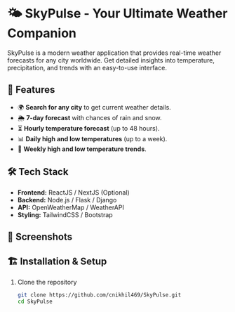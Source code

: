 # 🌤️ SkyPulse - Your Ultimate Weather Companion  

SkyPulse is a modern weather application that provides real-time weather forecasts for any city worldwide. Get detailed insights into temperature, precipitation, and trends with an easy-to-use interface.  

## 🚀 Features  

- 🌍 **Search for any city** to get current weather details.  
- 🌦️ **7-day forecast** with chances of rain and snow.  
- ⏳ **Hourly temperature forecast** (up to 48 hours).  
- 📊 **Daily high and low temperatures** (up to a week).  
- 📆 **Weekly high and low temperature trends**.  

## 🛠️ Tech Stack  

- **Frontend:** ReactJS / NextJS (Optional)  
- **Backend:** Node.js / Flask / Django  
- **API:** OpenWeatherMap / WeatherAPI  
- **Styling:** TailwindCSS / Bootstrap  

## 📸 Screenshots  


## 🏗️ Installation & Setup  

1. Clone the repository  
   ```sh
   git clone https://github.com/cnikhil469/SkyPulse.git
   cd SkyPulse
